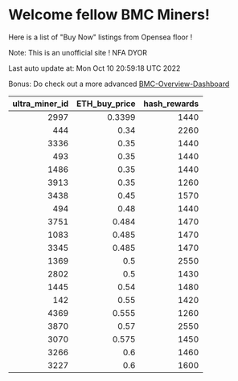 # Welcome fellow BMC Miners!
Here is a list of "Buy Now" listings from Opensea floor !

Note: This is an unofficial site ! NFA DYOR

Last auto update at: Mon Oct 10 20:59:18 UTC 2022

Bonus: Do check out a more advanced [BMC-Overview-Dashboard](https://dune.com/defifunk/BMC-Overview-Dashboard)


|   ultra_miner_id |   ETH_buy_price |   hash_rewards |
|-----------------:|----------------:|---------------:|
|             2997 |          0.3399 |           1440 |
|              444 |          0.34   |           2260 |
|             3336 |          0.35   |           1440 |
|              493 |          0.35   |           1440 |
|             1486 |          0.35   |           1440 |
|             3913 |          0.35   |           1260 |
|             3438 |          0.45   |           1570 |
|              494 |          0.48   |           1440 |
|             3751 |          0.484  |           1470 |
|             1083 |          0.485  |           1470 |
|             3345 |          0.485  |           1470 |
|             1369 |          0.5    |           2550 |
|             2802 |          0.5    |           1430 |
|             1445 |          0.54   |           1480 |
|              142 |          0.55   |           1420 |
|             4369 |          0.555  |           1260 |
|             3870 |          0.57   |           2550 |
|             3070 |          0.575  |           1450 |
|             3266 |          0.6    |           1460 |
|             3227 |          0.6    |           1600 |